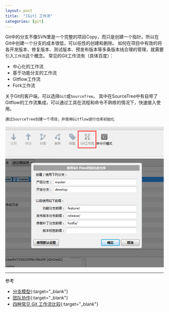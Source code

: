 ```yaml
---
layout: post
title:  "[Git] 工作流"
categories: [git]
---
```


Git中的分支不像SVN里是一个完整的项目Copy，而只是创建一个指针。所以在Git中创建一个分支的成本很低，可以任性的创建和删除。
如何在项目中有效的将各开发版本、修复版本、测试版本、预发布版本等多条版本线合理的管理，就需要引入`工作流`这个概念。
常见的Git工作流有（具体百度）：

* 中心化的工作流
* 基于功能分支的工作流
* Gitflow工作流
* Fork工作流

关于Git的客户端，可以选择`Git`或`SourceTree`。
其中在SourceTree中有自带了Gitflow的工作流集成，可以通过工具在流程和命令不熟练的情况下，快速接入使用。

```
通过SourceTree创建一个项目，并使用Gitflow进行仓库初始化
```

![git-flow](/public/images/git-flow.png)

-------------------------------------------------

参考

* [分支模型](http://nvie.com/posts/a-successful-git-branching-model/){:target="_blank"}
* [团队协作](http://www.360doc.com/content/14/0508/17/14416931_375851686.shtml){:target="_blank"}
* [四种常见 Git 工作流比较](http://www.cnblogs.com/itech/p/5188929.html){:target="_blank"}
